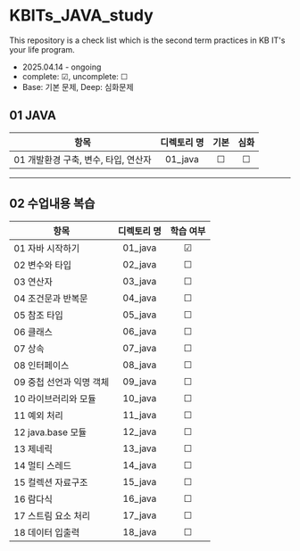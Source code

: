 # KBITs_JAVA_study
This repository is a check list which is the second term practices in KB IT's your life program.
- 2025.04.14 - ongoing
- complete: ☑, uncomplete: ☐
- Base: 기본 문제, Deep: 심화문제

## 01 JAVA
| 항목 | 디렉토리 명 | 기본 | 심화 | 
|------|:----:|:----:|:----:|
| 01 개발환경 구축, 변수, 타입, 연산자 | 01_java | ☐ | ☐ |

---
## 02 수업내용 복습
| 항목 | 디렉토리 명 | 학습 여부 | 
|------|:----:|:----:|
| 01 자바 시작하기 | 01_java | ☑ |
| 02 변수와 타입 | 02_java | ☐ |
| 03 연산자 | 03_java | ☐ |
| 04 조건문과 반복문 | 04_java | ☐ |
| 05 참조 타입 | 05_java | ☐ |
| 06 클래스 | 06_java | ☐ |
| 07 상속 | 07_java | ☐ |
| 08 인터페이스 | 08_java | ☐ |
| 09 중첩 선언과 익명 객체 | 09_java | ☐ |
| 10 라이브러리와 모듈 | 10_java | ☐ |
| 11 예외 처리 | 11_java | ☐ |
| 12 java.base 모듈 | 12_java | ☐ |
| 13 제네릭 | 13_java | ☐ |
| 14 멀티 스레드 | 14_java | ☐ |
| 15 컬렉션 자료구조 | 15_java | ☐ |
| 16 람다식 | 16_java | ☐ |
| 17 스트림 요소 처리 | 17_java | ☐ |
| 18 데이터 입출력  | 18_java | ☐ |
